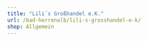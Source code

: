 ```yaml
---
title: "Lili´s Großhandel e.K."
url: /bad-herrenalb/lili-s-grosshandel-e-k/
shop: Allgemein
---
```

